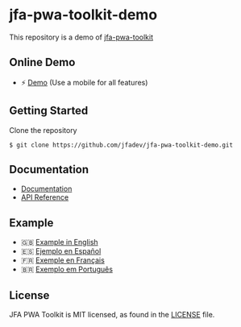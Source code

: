 # jfa-pwa-toolkit-demo
This repository is a demo of [jfa-pwa-toolkit](https://github.com/jfadev/jfa-pwa-toolkit/)

## Online Demo
* ⚡️ [Demo](https://pwa-toolkit-demo.jordifernandes.com) (Use a mobile for all features)

## Getting Started

Clone the repository
```console
$ git clone https://github.com/jfadev/jfa-pwa-toolkit-demo.git
```

## Documentation
* [Documentation](https://github.com/jfadev/jfa-pwa-toolkit/blob/master/README.md)
* [API Reference](https://github.com/jfadev/jfa-pwa-toolkit/blob/master/docs/API.md)

## Example
* 🇬🇧 [Example in English](https://jordifernandes.com/jfa-pwa-toolkit/)
* 🇪🇸 [Ejemplo en Español](https://jordifernandes.com/es/jfa-pwa-toolkit/)
* 🇫🇷 [Exemple en Français](https://jordifernandes.com/fr/jfa-pwa-toolkit/)
* 🇧🇷 [Exemplo em Português](https://jordifernandes.com/pt/jfa-pwa-toolkit/)

## License
JFA PWA Toolkit is MIT licensed, as found in the [LICENSE](LICENSE) file.
